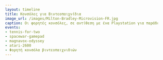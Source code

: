 ```yaml
---
layout: timeline 
title: Κονσόλες για Βιντεοπαιχνίδια 
image_url: /images/Milton-Bradley-Microvision-FR.jpg
caption: Οι φορητές κονσόλες, σε αντίθεση με ένα Playstation για παράδειγμα, έχει χαρακτηριστηκά της σταθερής συσκευής, των γραφικών και του τηλεχειριστηρίου σε μία συσκευή μικρότερη σε μέγεθος και εύκολη στη μεταφορά. Σαν άλλες συσκευές, δεν χρειάζονται συνεχή τροφοδώτηση ρεύματος και σε ορισμένα μοντέλα υπάρχει η δυνατότητα λήψης παιχνιδιών και μέσω διαδικτύου.Η ανάγκη για καλά γραφικά, περισσότερα παιχνίδια, καθώς και η ανάγκη για πρακτικότητα αποθήκευσης της συσκευής έχει οδηγήσει στη κυκλοφορία πολλαπλών μοντέλων ανα τα χρόνια που δεν παύουν να ικανοποιούν όλο και περισσότερο την διεπαφή με τον χρήστη.
events:
- tennis-for-two 
- spacewar-gamepad
- magnavox-odyssey
- atari-2600
- Φορητή κονσόλα βιντεοπαιχνιδιών
---
```

